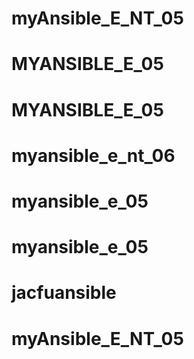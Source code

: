 # myAnsible_E_NT_05
# MYANSIBLE_E_05
# MYANSIBLE_E_05
# myansible_e_nt_06
# myansible_e_05
# myansible_e_05
# jacfuansible
# myAnsible_E_NT_05
